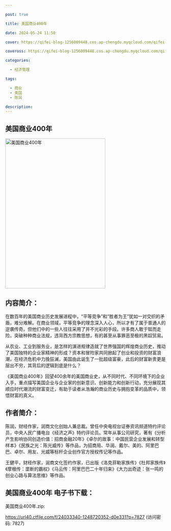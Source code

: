 ```yaml
---

post: true

title: 美国商业400年

date: 2024-05-24 11:50

cover: https://qifei-blog-1256009448.cos.ap-chengdu.myqcloud.com/qifei-blog/6637230c0ea9cb1403723624.jpg

coveross: https://qifei-blog-1256009448.cos.ap-chengdu.myqcloud.com/qifei-blog/6637230c0ea9cb1403723624.jpg

categories:

  - 经济管理

tags:

  - 商业
  - 美国
  - 陈润

description:
---
```


##  美国商业400年

<img alt="美国商业400年 " class="aligncenter loaded" data-was-processed="true" decoding="async" fetchpriority="high" height="471" src="https://qifei-blog-1256009448.cos.ap-chengdu.myqcloud.com/qifei-blog/6637230c0ea9cb1403723624.jpg " style="cursor: zoom-in;" width="314"/>

## 内容简介：

在数百年的美国商业历史发展进程中，“平等竞争”和“胜者为王”犹如一对交织的矛盾，难分难解。在商业领域，平等竞争的理念深入人心，所以才有了属于普通人的逆袭传奇。但他们中的一些人往往采用了并不光彩的手段。许多商人敢于铤而走险，突破种种商业法规，违背西方宗教思想，有的甚至从事罪恶至极的黑奴贸易。

从农业、工业到服务业，是怎样的演进规律造就了世界强国的辉煌商业历史，推动了美国独特的企业家精神的形成？资本和冒险家共同掀起了创业和投资的财富浪潮，在经济危机中力挽狂澜，美国由此诞生了一批超级富豪，此后的财富新贵更是层出不穷，其背后的逻辑到底是什么？

《美国商业400年》回望400余年的美国商业史，从不同时代、不同环境下的企业入手，重点描写美国企业与企业家的创新意识、创新能力和创新行动，充分展现其顺应时代潮流的财富变迁，有助于读者从浩瀚的商业历史与拥抱变革的品质中，领悟财富的真义。

## 作者简介：

陈润，财经作家，润商文化创始人兼总裁。曾任中央电视台证券资讯频道特约评论员，中央人民广播电台《经济之声》特约评论员。常年从事公司研究，著有《分析产生影响协同创造价值：招商金融20年》《卓尔的故事：中国民营企业发展和转型样本》《民族之光：陈光威传》等作品，为招商局、华润、戴尔、美的、阿里巴巴、卓尔、用友、光威等标杆企业创作官方授权传记等作品。

王健平，财经作家，润商文化签约作家，已出版《洛克菲勒家族传》《杜邦家族传》《摩根传：垄断的霸权》《马云传：阿里巴巴二十年归来》《大力出奇迹：张一鸣的创业心路与算法思维》等作品。

## 美国商业400年 电子书下载：
美国商业400年.zip: 

https://url40.ctfile.com/f/24033340-1248720352-d0e331?p=7827 (访问密码: 7827)
